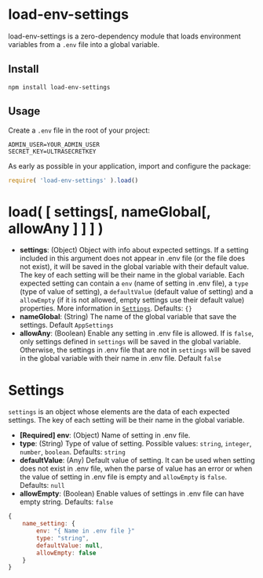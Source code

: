 
# load-env-settings

load-env-settings is a zero-dependency module that loads environment variables from a `.env` file into a global variable.

## Install

```
npm install load-env-settings
```

## Usage

Create a `.env` file in the root of your project:

```
ADMIN_USER=YOUR_ADMIN_USER
SECRET_KEY=ULTRASECRETKEY
```

As early as possible in your application, import and configure the package:

```javascript
require( 'load-env-settings' ).load()
```

# load( [ settings[, nameGlobal[, allowAny ] ] ] )

- **settings**: (Object) Object with info about expected settings. If a setting included in this argument does not appear in .env file (or the file does not exist), it will be saved in the global variable with their default value. The key of each setting will be their name in the global variable. Each expected setting can contain a `env` (name of setting in .env file), a `type` (type of value of setting), a `defaultValue` (default value of setting) and a `allowEmpty` (if it is not allowed, empty settings use their default value) properties. More information in [`Settings`](#Settings). Defaults: `{}`
- **nameGlobal**: (String) The name of the global variable that save the settings. Default `AppSettings`
- **allowAny**: (Boolean) Enable any setting in .env file is allowed. If is `false`, only settings defined in `settings` will be saved in the global variable. Otherwise, the settings in .env file that are not in `settings` will be saved in the global variable with their name in .env file. Default `false`

# Settings

`settings` is an object whose elements are the data of each expected settings. The key of each setting will be their name in the global variable. 

- **[Required] env**: (Object) Name of setting in .env file.
- **type**: (String) Type of value of setting. Possible values: `string`, `integer`, `number`, `boolean`. Defaults: `string`
- **defaultValue**: (Any) Default value of setting. It can be used when setting does not exist in .env file, when the parse of value has an error or when the value of setting in .env file is empty and `allowEmpty` is `false`. Defaults: `null`
- **allowEmpty**: (Boolean) Enable values of settings in .env file can have empty string. Defaults: `false`

```javascript
{
    name_setting: {
        env: "{ Name in .env file }"
        type: "string",
        defaultValue: null,
        allowEmpty: false
    }
}
```
